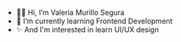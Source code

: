 - 👋🏻 Hi, I’m Valeria Murillo Segura
- 🌱 I’m currently learning Frontend Development
- ✨ And I'm interested in learn UI/UX design

<!---
ValeriaMuSe/ValeriaMuSe is a ✨ special ✨ repository because its `README.md` (this file) appears on your GitHub profile.
You can click the Preview link to take a look at your changes.
--->
